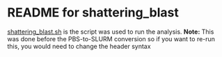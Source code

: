 # README for shattering_blast


[shattering_blast.sh](shattering_blast.sh) is the script was used to run the analysis. **Note:** This was done before the PBS-to-SLURM conversion so if you want to re-run this, you would need to change the header syntax

